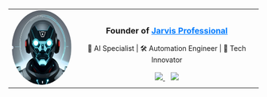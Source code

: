 <div align="center">
  <table>
    <tr>
      <td width="120" align="center">
        <a href="https://github.com/Jarvis-Professional">
          <img src="Pfp.png" width="150" height="150" style="border-radius: 50%;" />
        </a>
      </td>
      <td align="center">
        <h3>
          <b>Founder of 
            <a href="https://github.com/Jarvis-Professional" style="color: #007bff;">
              Jarvis Professional
            </a>
          </b>
        </h3>
        🤖 AI Specialist | 🛠 Automation Engineer | 🚀 Tech Innovator  
        <br><br>
        <a href="https://github.com/Arnav3241">
          <img src="https://cdn-icons-png.flaticon.com/512/25/25231.png" width="20" />
        </a>
        &nbsp;&nbsp;
        <a href="https://www.youtube.com/@jarvis-v13">
          <img src="https://cdn-icons-png.flaticon.com/512/1384/1384060.png" width="20" />
        </a>
      </td>
    </tr>
  </table>
</div>
